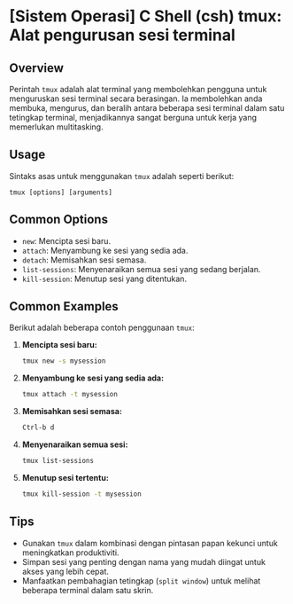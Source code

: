 # [Sistem Operasi] C Shell (csh) tmux: Alat pengurusan sesi terminal

## Overview
Perintah `tmux` adalah alat terminal yang membolehkan pengguna untuk menguruskan sesi terminal secara berasingan. Ia membolehkan anda membuka, mengurus, dan beralih antara beberapa sesi terminal dalam satu tetingkap terminal, menjadikannya sangat berguna untuk kerja yang memerlukan multitasking.

## Usage
Sintaks asas untuk menggunakan `tmux` adalah seperti berikut:
```
tmux [options] [arguments]
```

## Common Options
- `new`: Mencipta sesi baru.
- `attach`: Menyambung ke sesi yang sedia ada.
- `detach`: Memisahkan sesi semasa.
- `list-sessions`: Menyenaraikan semua sesi yang sedang berjalan.
- `kill-session`: Menutup sesi yang ditentukan.

## Common Examples
Berikut adalah beberapa contoh penggunaan `tmux`:

1. **Mencipta sesi baru:**
   ```bash
   tmux new -s mysession
   ```

2. **Menyambung ke sesi yang sedia ada:**
   ```bash
   tmux attach -t mysession
   ```

3. **Memisahkan sesi semasa:**
   ```bash
   Ctrl-b d
   ```

4. **Menyenaraikan semua sesi:**
   ```bash
   tmux list-sessions
   ```

5. **Menutup sesi tertentu:**
   ```bash
   tmux kill-session -t mysession
   ```

## Tips
- Gunakan `tmux` dalam kombinasi dengan pintasan papan kekunci untuk meningkatkan produktiviti.
- Simpan sesi yang penting dengan nama yang mudah diingat untuk akses yang lebih cepat.
- Manfaatkan pembahagian tetingkap (`split window`) untuk melihat beberapa terminal dalam satu skrin.